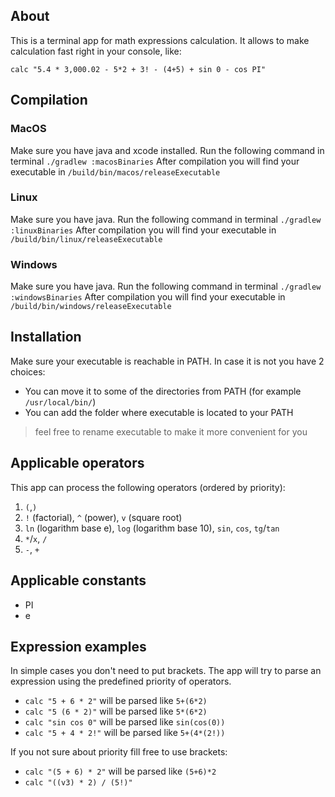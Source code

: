 ## About
This is a terminal app for math expressions calculation.
It allows to make calculation fast right in your console, like:
```
calc "5.4 * 3,000.02 - 5*2 + 3! - (4+5) + sin 0 - cos PI"
```

## Compilation
### MacOS
Make sure you have java and xcode installed.
Run the following command in terminal `./gradlew :macosBinaries`
After compilation you will find your executable in `/build/bin/macos/releaseExecutable`

### Linux
Make sure you have java.
Run the following command in terminal `./gradlew :linuxBinaries`
After compilation you will find your executable in `/build/bin/linux/releaseExecutable`

### Windows
Make sure you have java.
Run the following command in terminal `./gradlew :windowsBinaries`
After compilation you will find your executable in `/build/bin/windows/releaseExecutable`

## Installation
Make sure your executable is reachable in PATH. 
In case it is not you have 2 choices:
* You can move it to some of the directories from PATH (for example `/usr/local/bin/`)
* You can add the folder where executable is located to your PATH

> feel free to rename executable to make it more convenient for you

## Applicable operators
This app can process the following operators (ordered by priority):
1. `(`,`)`
2. `!` (factorial), `^` (power), `v` (square root) 
3. `ln` (logarithm base e), `log` (logarithm base 10), `sin`, `cos`, `tg`/`tan`
4. `*`/`x`, `/`
5. `-`, `+`

## Applicable constants
* PI
* e

## Expression examples
In simple cases you don't need to put brackets. 
The app will try to parse an expression using the predefined priority of operators.

* `calc "5 + 6 * 2"` will be parsed like `5+(6*2)`
* `calc "5 (6 * 2)"` will be parsed like `5*(6*2)`
* `calc "sin cos 0"` will be parsed like `sin(cos(0))`
* `calc "5 + 4 * 2!"` will be parsed like `5+(4*(2!))`

If you not sure about priority fill free to use brackets:
* `calc "(5 + 6) * 2"` will be parsed like `(5+6)*2`
* `calc "((v3) * 2) / (5!)"`